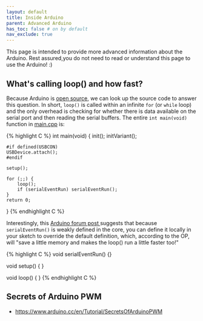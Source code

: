 ```yaml
---
layout: default
title: Inside Arduino
parent: Advanced Arduino
has_toc: false # on by default
nav_exclude: true
---
```


This page is intended to provide more advanced information about the Arduino. Rest assured,you do not need to read or understand this page to use the Arduino! :)

## What's calling loop() and how fast?

Because Arduino is [open source](https://github.com/arduino), we can look up the source code to answer this question. In short, `loop()` is called within an infinite `for` (or `while` loop) and the only overhead is checking for whether there is data available on the serial port and then reading the serial buffers. The entire `int main(void)` function in [main.cpp](https://github.com/arduino/ArduinoCore-avr/blob/2f67c916f6ab6193c404eebe22efe901e0f9542d/cores/arduino/main.cpp) is:

{% highlight C %}
int main(void)
{
    init();
    initVariant();

    #if defined(USBCON)
    USBDevice.attach();
    #endif

    setup();

    for (;;) {
        loop();
        if (serialEventRun) serialEventRun();
    }
    return 0;
}
{% endhighlight C %}

Interestingly, this [Arduino forum post ](https://forum.arduino.cc/index.php?topic=615714.0)suggests that because `serialEventRun()` is weakly defined in the core, you can define it locally in your sketch to override the default definition, which, according to the OP, will "save a little memory and makes the loop() run a little faster too!"

{% highlight C %}
void serialEventRun() {}

void setup() {
}

void loop() {
}
{% endhighlight C %}

## Secrets of Arduino PWM

- https://www.arduino.cc/en/Tutorial/SecretsOfArduinoPWM